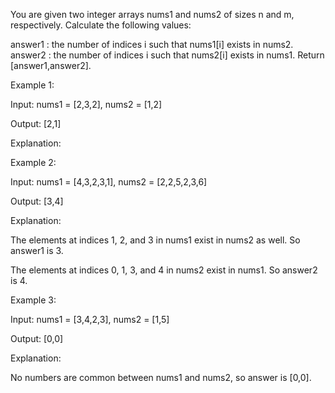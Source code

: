You are given two integer arrays nums1 and nums2 of sizes n and m, respectively. Calculate the following values:

answer1 : the number of indices i such that nums1[i] exists in nums2.
answer2 : the number of indices i such that nums2[i] exists in nums1.
Return [answer1,answer2].

Example 1:

Input: nums1 = [2,3,2], nums2 = [1,2]

Output: [2,1]

Explanation:

Example 2:

Input: nums1 = [4,3,2,3,1], nums2 = [2,2,5,2,3,6]

Output: [3,4]

Explanation:

The elements at indices 1, 2, and 3 in nums1 exist in nums2 as well. So answer1 is 3.

The elements at indices 0, 1, 3, and 4 in nums2 exist in nums1. So answer2 is 4.

Example 3:

Input: nums1 = [3,4,2,3], nums2 = [1,5]

Output: [0,0]

Explanation:

No numbers are common between nums1 and nums2, so answer is [0,0].
